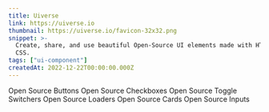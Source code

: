 ```yaml
---
title: Uiverse
link: https://uiverse.io
thumbnail: https://uiverse.io/favicon-32x32.png
snippet: >-
  Create, share, and use beautiful Open-Source UI elements made with HTML and
  CSS.
tags: ["ui-component"]
createdAt: 2022-12-22T00:00:00.000Z
---
```

Open Source Buttons
Open Source Checkboxes
Open Source Toggle Switchers
Open Source Loaders
Open Source Cards
Open Source Inputs